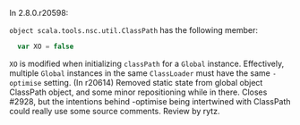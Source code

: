 In 2.8.0.r20598:

`object scala.tools.nsc.util.ClassPath` has the following member:
```scala
  var XO = false
```

`XO` is modified when initializing `classPath` for a `Global` instance.  Effectively, multiple `Global` instances in the same `ClassLoader` must have the same `-optimise` setting.
(In r20614) Removed static state from global object ClassPath object,
and some minor repositioning while in there.  Closes #2928,
but the intentions behind -optimise being intertwined with
ClassPath could really use some source comments.  Review by rytz.

